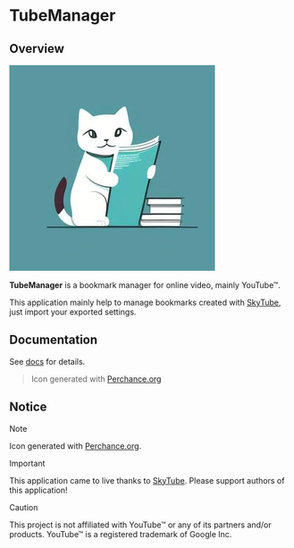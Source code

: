 # TubeManager

## Overview

![TubeManager icon](./docs/.attachments/icon2.jpeg)

**TubeManager** is a bookmark manager for online video, mainly YouTube™.

This application mainly help to manage bookmarks created with [SkyTube](https://f-droid.org/pl/packages/free.rm.skytube.oss/), just import your exported settings.

## Documentation

See [docs](./docs/index.md) for details.

> Icon generated with [Perchance.org](https://perchance.org/ai-icon-generator)

## Notice

> [!NOTE]  
> Icon generated with [Perchance.org](https://perchance.org/ai-icon-generator).

> [!IMPORTANT]
> This application came to live thanks to [SkyTube](https://f-droid.org/pl/packages/free.rm.skytube.oss/). Please support authors of this application!

> [!CAUTION]
> This project is not affiliated with YouTube™ or any of its partners and/or products. YouTube™ is a registered trademark of Google Inc.
